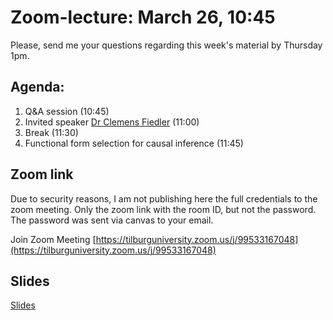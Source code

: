 # Zoom-lecture: March 26, 10:45

Please, send me your questions regarding this week's material by Thursday 1pm.

## Agenda:

1. Q&A session (10:45)
2. Invited speaker [Dr Clemens Fiedler](https://clemensfiedler.com/) (11:00)
3. Break (11:30)
4. Functional form selection for causal inference (11:45)

## Zoom link

Due to security reasons, I am not publishing here the full credentials to the zoom meeting. Only the zoom link with the room ID, but not the password. The password was sent via canvas to your email.

Join Zoom Meeting
[https://tilburguniversity.zoom.us/j/99533167048](https://tilburguniversity.zoom.us/j/99533167048)

## Slides

[Slides](https://www.dropbox.com/s/bpa794y7rvsnv8l/DSE_p2_zoom_week3.pdf?dl=0)


